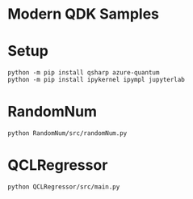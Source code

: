 # Modern QDK Samples

# Setup
```
python -m pip install qsharp azure-quantum
python -m pip install ipykernel ipympl jupyterlab
```

# RandomNum
```
python RandomNum/src/randomNum.py
```
# QCLRegressor
```
python QCLRegressor/src/main.py
```
